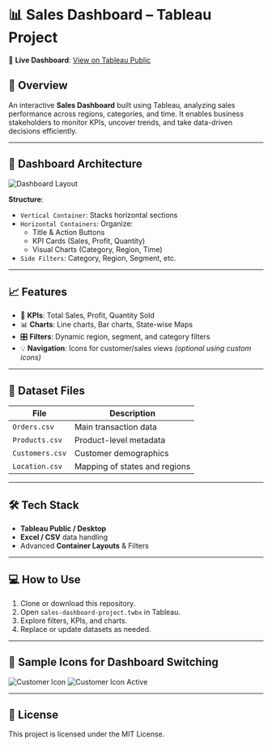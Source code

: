 # 📊 Sales Dashboard – Tableau Project

🚀 **Live Dashboard**: [View on Tableau Public](https://public.tableau.com/app/profile/harsh.bandal/viz/sales-dashboard-project/SalesDashboard)

## 📌 Overview
An interactive **Sales Dashboard** built using Tableau, analyzing sales performance across regions, categories, and time. It enables business stakeholders to monitor KPIs, uncover trends, and take data-driven decisions efficiently.

---

## 🧱 Dashboard Architecture

![Dashboard Layout](./Sales-dashboard-archetecture.jpg)

**Structure**:
- `Vertical Container`: Stacks horizontal sections
- `Horizontal Containers`: Organize:
  - Title & Action Buttons
  - KPI Cards (Sales, Profit, Quantity)
  - Visual Charts (Category, Region, Time)
- `Side Filters`: Category, Region, Segment, etc.

---

## 📈 Features
- 📌 **KPIs**: Total Sales, Profit, Quantity Sold
- 📊 **Charts**: Line charts, Bar charts, State-wise Maps
- 🎛️ **Filters**: Dynamic region, segment, and category filters
- 💡 **Navigation**: Icons for customer/sales views *(optional using custom icons)*

---

## 📂 Dataset Files

| File         | Description                      |
|--------------|----------------------------------|
| `Orders.csv` | Main transaction data            |
| `Products.csv` | Product-level metadata         |
| `Customers.csv` | Customer demographics         |
| `Location.csv` | Mapping of states and regions  |

---

## 🛠️ Tech Stack
- **Tableau Public / Desktop**
- **Excel / CSV** data handling
- Advanced **Container Layouts** & Filters

---

## 💻 How to Use
1. Clone or download this repository.
2. Open `sales-dashboard-project.twbx` in Tableau.
3. Explore filters, KPIs, and charts.
4. Replace or update datasets as needed.

---

## 🧪 Sample Icons for Dashboard Switching
![Customer Icon](./Icon%20-%20Customer%20Dashboard.png)
![Customer Icon Active](./Icon%20-%20Customer%20Dashboard%20(active).png)

---

## 📜 License

This project is licensed under the MIT License.
